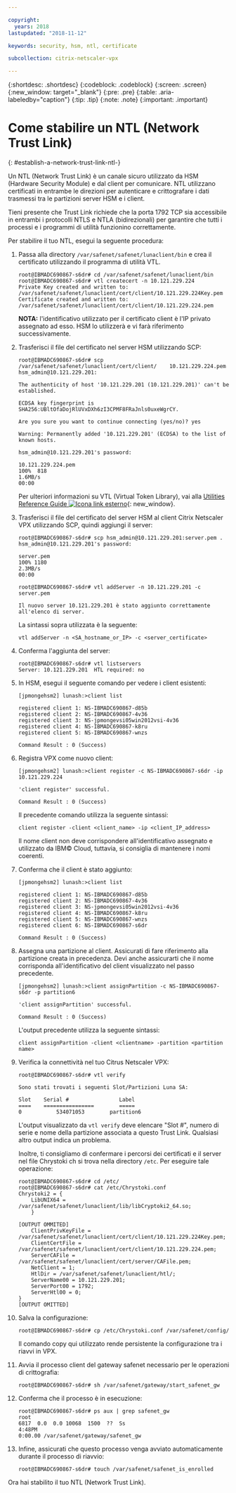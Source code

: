 ```yaml
---

copyright:
  years: 2018
lastupdated: "2018-11-12"

keywords: security, hsm, ntl, certificate

subcollection: citrix-netscaler-vpx

---
```


{:shortdesc: .shortdesc}
{:codeblock: .codeblock}
{:screen: .screen}
{:new_window: target="_blank"}
{:pre: .pre}
{:table: .aria-labeledby="caption"}
{:tip: .tip}
{:note: .note}
{:important: .important}

# Come stabilire un NTL (Network Trust Link)
{: #establish-a-network-trust-link-ntl-}

Un NTL (Network Trust Link) è un canale sicuro utilizzato da HSM (Hardware Security Module) e dal client per comunicare. NTL utilizzano certificati in entrambe le direzioni per autenticare e crittografare i dati trasmessi tra le partizioni server HSM e i client.

Tieni presente che Trust Link richiede che la porta 1792 TCP sia accessibile in entrambi i protocolli NTLS e NTLA (bidirezionali) per garantire che tutti i processi e i programmi di utilità funzionino correttamente.

Per stabilire il tuo NTL, esegui la seguente procedura:

1.	Passa alla directory `/var/safenet/safenet/lunaclient/bin` e crea il certificato utilizzando il programma di utilità VTL.

	```
	root@IBMADC690867-s6dr# cd /var/safenet/safenet/lunaclient/bin
	root@IBMADC690867-s6dr# vtl createcert -n 10.121.229.224
	Private Key created and written to: /var/safenet/safenet/lunaclient/cert/client/10.121.229.224Key.pem
	Certificate created and written to: /var/safenet/safenet/lunaclient/cert/client/10.121.229.224.pem
	```

	**NOTA:** l'identificativo utilizzato per il certificato client è l'IP privato assegnato ad esso. HSM lo utilizzerà e vi farà riferimento successivamente.

2. Trasferisci il file del certificato nel server HSM utilizzando SCP:

	```
	root@IBMADC690867-s6dr# scp /var/safenet/safenet/lunaclient/cert/client/	10.121.229.224.pem hsm_admin@10.121.229.201:

	The authenticity of host '10.121.229.201 (10.121.229.201)' can't be established.

	ECDSA key fingerprint is SHA256:UBltOfaDojRlUVxDXh6zI3CPMF8FRaJnls0uxeWgrCY.

	Are you sure you want to continue connecting (yes/no)? yes

	Warning: Permanently added '10.121.229.201' (ECDSA) to the list of known hosts.

	hsm_admin@10.121.229.201's password:

	10.121.229.224.pem                                                 
	100%  818     	
	1.6MB/s   
	00:00
	```

	Per ulteriori informazioni su VTL (Virtual Token Library), vai alla [Utilities Reference Guide ![Icona link esterno](../../icons/launch-glyph.svg "Icona link esterno")](https://public.dhe.ibm.com/cloud/bluemix/network/vpx/utilities_reference_guide.pdf){: new_window}.

3.	Trasferisci il file del certificato del server HSM al client Citrix Netscaler VPX utilizzando SCP, quindi aggiungi il server:

	```
	root@IBMADC690867-s6dr# scp hsm_admin@10.121.229.201:server.pem .
	hsm_admin@10.121.229.201's password:

	server.pem                                                         
	100% 1180     	
	2.3MB/s   
	00:00

	root@IBMADC690867-s6dr# vtl addServer -n 10.121.229.201 -c server.pem

	Il nuovo server 10.121.229.201 è stato aggiunto correttamente all'elenco di server.
	```

	La sintassi sopra utilizzata è la seguente:

	```
	vtl addServer -n <SA_hostname_or_IP> -c <server_certificate>
	```

3. Conferma l'aggiunta del server:

	```
	root@IBMADC690867-s6dr# vtl listservers
	Server: 10.121.229.201  HTL required: no
	```

4.	In HSM, esegui il seguente comando per vedere i client esistenti:

	```
	[jpmongehsm2] lunash:>client list

	registered client 1: NS-IBMADC690867-d85b
	registered client 2: NS-IBMADC690867-4v36
	registered client 3: NS-jpmongevsi05win2012vsi-4v36
	registered client 4: NS-IBMADC690867-k8ru
	registered client 5: NS-IBMADC690867-wnzs

	Command Result : 0 (Success)
	```

5.	Registra VPX come nuovo client:

	```
	[jpmongehsm2] lunash:>client register -c NS-IBMADC690867-s6dr -ip 10.121.229.224

	'client register' successful.

	Command Result : 0 (Success)
	```

	Il precedente comando utilizza la seguente sintassi:

	```
	client register -client <client_name> -ip <client_IP_address>
	```

	Il nome client non deve corrispondere all'identificativo assegnato e utilizzato da IBM© Cloud, tuttavia, si consiglia di mantenere i nomi coerenti.

6. Conferma che il client è stato aggiunto:

	```
	[jpmongehsm2] lunash:>client list

	registered client 1: NS-IBMADC690867-d85b
	registered client 2: NS-IBMADC690867-4v36
	registered client 3: NS-jpmongevsi05win2012vsi-4v36
	registered client 4: NS-IBMADC690867-k8ru
	registered client 5: NS-IBMADC690867-wnzs
	registered client 6: NS-IBMADC690867-s6dr

	Command Result : 0 (Success)
	```

7. Assegna una partizione al client. Assicurati di fare riferimento alla partizione creata in precedenza. Devi anche assicurarti che il nome corrisponda all'identificativo del client visualizzato nel passo precedente.

	```
	[jpmongehsm2] lunash:>client assignPartition -c NS-IBMADC690867-s6dr -p partition6

	'client assignPartition' successful.

	Command Result : 0 (Success)
	```

	L'output precedente utilizza la seguente sintassi:

	```
	client assignPartition -client <clientname> -partition <partition name>
	```

8.	Verifica la connettività nel tuo Citrus Netscaler VPX:

	```
	root@IBMADC690867-s6dr# vtl verify

	Sono stati trovati i seguenti Slot/Partizioni Luna SA:

	Slot    Serial #                Label
	====    ================        =====
	0           534071053        partition6
	```

	L'output visualizzato da `vtl verify` deve elencare "Slot #", numero di serie e nome della partizione associata a questo Trust Link. Qualsiasi altro output indica un problema.

	Inoltre, ti consigliamo di confermare i percorsi dei certificati e il server nel file Chrystoki ch si trova nella directory `/etc`. Per eseguire tale operazione:

	```
	root@IBMADC690867-s6dr# cd /etc/
	root@IBMADC690867-s6dr# cat /etc/Chrystoki.conf
	Chrystoki2 = {
		LibUNIX64 = /var/safenet/safenet/lunaclient/lib/libCryptoki2_64.so;
		}

	[OUTPUT OMMITED]
		ClientPrivKeyFile = /var/safenet/safenet/lunaclient/cert/client/10.121.229.224Key.pem;
		ClientCertFile = /var/safenet/safenet/lunaclient/cert/client/10.121.229.224.pem;
		ServerCAFile = /var/safenet/safenet/lunaclient/cert/server/CAFile.pem;
		NetClient = 1;
		HtlDir = /var/safenet/safenet/lunaclient/htl/;
		ServerName00 = 10.121.229.201;
		ServerPort00 = 1792;
		ServerHtl00 = 0;
	}
	[OUTPUT OMITTED]
	```

9.	Salva la configurazione:

	```
	root@IBMADC690867-s6dr# cp /etc/Chrystoki.conf /var/safenet/config/
	```

	Il comando copy qui utilizzato rende persistente la configurazione tra i riavvi in VPX.

10.	Avvia il processo client del gateway safenet necessario per le operazioni di crittografia:

	```
	root@IBMADC690867-s6dr# sh /var/safenet/gateway/start_safenet_gw
	```

11. Conferma che il processo è in esecuzione:

	```
	root@IBMADC690867-s6dr# ps aux | grep safenet_gw
	root       
	6817  0.0  0.0 10068  1500  ??  Ss    
	4:48PM   
	0:00.00 /var/safenet/gateway/safenet_gw
	```

12. Infine, assicurati che questo processo venga avviato automaticamente durante il processo di riavvio:

	```
	root@IBMADC690867-s6dr# touch /var/safenet/safenet_is_enrolled
	```

Ora hai stabilito il tuo NTL (Network Trust Link).
